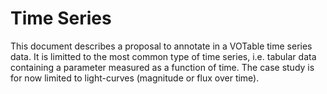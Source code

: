 # Time Series

This document describes a proposal to annotate in a VOTable time series data. It is limitted to the most common type of time series, i.e. tabular data containing a parameter measured as a function of time. The case study is for now limited to light-curves (magnitude or flux over time). 
